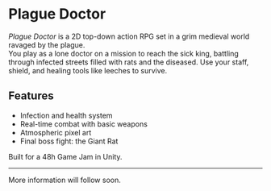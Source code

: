 # Plague Doctor

*Plague Doctor* is a 2D top-down action RPG set in a grim medieval world ravaged by the plague.  
You play as a lone doctor on a mission to reach the sick king, battling through infected streets filled with rats and the diseased. Use your staff, shield, and healing tools like leeches to survive.

## Features
- Infection and health system  
- Real-time combat with basic weapons  
- Atmospheric pixel art  
- Final boss fight: the Giant Rat

Built for a 48h Game Jam in Unity.

---

More information will follow soon.

